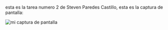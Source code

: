 esta es la tarea numero 2 de Steven Paredes Castillo, esta es la captura de pantalla:

![mi captura de pantalla](capcalcuewb.png)
